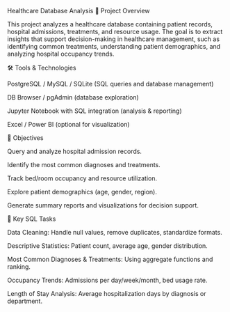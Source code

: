 Healthcare Database Analysis
📌 Project Overview

This project analyzes a healthcare database containing patient records, hospital admissions, treatments, and resource usage.
The goal is to extract insights that support decision-making in healthcare management, such as identifying common treatments, understanding patient demographics, and analyzing hospital occupancy trends.

🛠️ Tools & Technologies

PostgreSQL / MySQL / SQLite (SQL queries and database management)

DB Browser / pgAdmin (database exploration)

Jupyter Notebook with SQL integration (analysis & reporting)

Excel / Power BI (optional for visualization)

🎯 Objectives

Query and analyze hospital admission records.

Identify the most common diagnoses and treatments.

Track bed/room occupancy and resource utilization.

Explore patient demographics (age, gender, region).

Generate summary reports and visualizations for decision support.

📂 Key SQL Tasks

Data Cleaning: Handle null values, remove duplicates, standardize formats.

Descriptive Statistics: Patient count, average age, gender distribution.

Most Common Diagnoses & Treatments: Using aggregate functions and ranking.

Occupancy Trends: Admissions per day/week/month, bed usage rate.

Length of Stay Analysis: Average hospitalization days by diagnosis or department.
